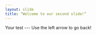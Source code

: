 ```yaml
---
layout: slide
title: “Welcome to our second slide!”
---
```

Your test --- 
Use the left arrow to go back!
